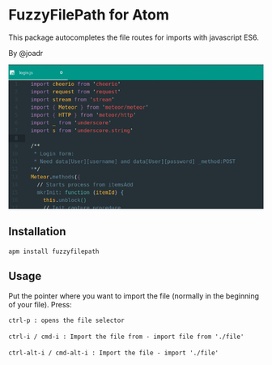 # FuzzyFilePath for Atom

This package autocompletes the file routes for imports with javascript ES6.

By @joadr

![fuzzyfilepath](https://raw.githubusercontent.com/joadr/fuzzyfilepath/master/resources/fuzzyfilepath.gif)

## Installation

```
apm install fuzzyfilepath
```

## Usage

Put the pointer where you want to import the file (normally in the beginning of your file).
Press:

```
ctrl-p : opens the file selector

ctrl-i / cmd-i : Import the file from - import file from './file'

ctrl-alt-i / cmd-alt-i : Import the file - import './file'
```
